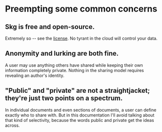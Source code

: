 # Preempting some common concerns

## Skg is free and open-source.
Extremely so -- see the [license](../LICENSE.md). No tyrant in the cloud will control your data.

## Anonymity and lurking are both fine.
A user may use anything others have shared while keeping their own information completely private. Nothing in the sharing model requires revealing an author's identity.

## "Public" and "private" are not a straightjacket; they're just two points on a spectrum.
In individual documents and even sections of documents, a user can define exactly who to share with. But in this documentation I'll avoid talking about that kind of selectivity, because the words public and private get the ideas across.

